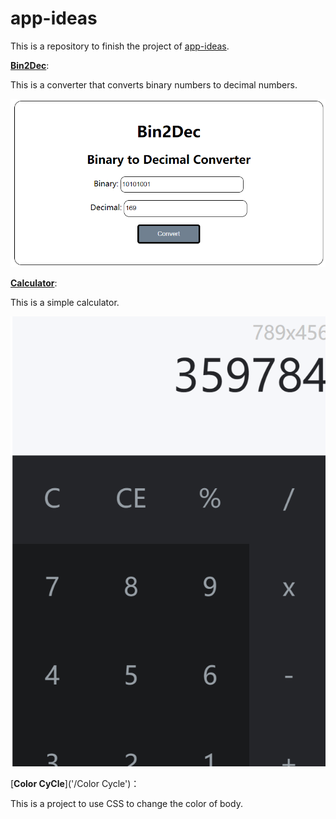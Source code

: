 # app-ideas

This is a repository to finish the project of [app-ideas](https://github.com/florinpop17/app-ideas).

[**Bin2Dec**](/Bin2Dec):

This is a converter that converts binary numbers to decimal numbers.

![](images/Bin2Dec.png)

[**Calculator**](/Calculator):

This is a simple calculator.

![](images/Calculator.png)

[**Color CyCle**]('/Color Cycle')：

This is a project to use CSS to change the color of body.